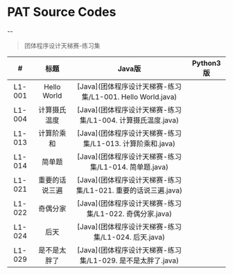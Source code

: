 # PAT Source Codes

--

> 团体程序设计天梯赛-练习集

|#|标题|Java版|Python3版|
|:-:|:-:|:-:|:-:|
|L1-001|Hello World|[Java](团体程序设计天梯赛-练习集/L1-001. Hello World.java)||
|L1-004|计算摄氏温度|[Java](团体程序设计天梯赛-练习集/L1-004. 计算摄氏温度.java)||
|L1-013|计算阶乘和|[Java](团体程序设计天梯赛-练习集/L1-013. 计算阶乘和.java)||
|L1-014|简单题|[Java](团体程序设计天梯赛-练习集/L1-014. 简单题.java)||
|L1-021|重要的话说三遍|[Java](团体程序设计天梯赛-练习集/L1-021. 重要的话说三遍.java)||
|L1-022|奇偶分家|[Java](团体程序设计天梯赛-练习集/L1-022. 奇偶分家.java)||
|L1-024|后天|[Java](团体程序设计天梯赛-练习集/L1-024. 后天.java)||
|L1-029|是不是太胖了|[Java](团体程序设计天梯赛-练习集/L1-029. 是不是太胖了.java)||